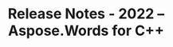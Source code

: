 ﻿---
title: Release Notes - 2022 – Aspose.Words for С++
articleTitle: Release Notes - 2022
linktitle: Release Notes - 2022
description: "Release Notes - 2022 – learn about the latest updates and fixes."
type: docs
weight: 8
url: /cpp/release-notes-2022/
---



